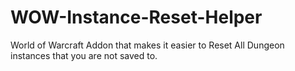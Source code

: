 # WOW-Instance-Reset-Helper
World of Warcraft Addon that makes it easier to Reset All Dungeon instances that you are not saved to.
